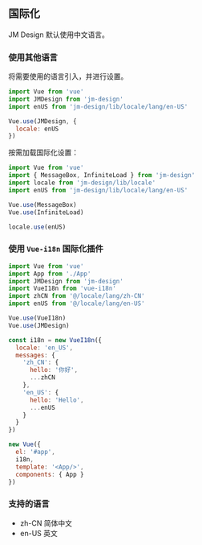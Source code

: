 ## 国际化

JM Design 默认使用中文语言。

### 使用其他语言

将需要使用的语言引入，并进行设置。

```javascript
import Vue from 'vue'
import JMDesign from 'jm-design'
import enUS from 'jm-design/lib/locale/lang/en-US'

Vue.use(JMDesign, {
  locale: enUS
})
```

按需加载国际化设置：

```javascript
import Vue from 'vue'
import { MessageBox, InfiniteLoad } from 'jm-design'
import locale from 'jm-design/lib/locale'
import enUS from 'jm-design/lib/locale/lang/en-US'

Vue.use(MessageBox)
Vue.use(InfiniteLoad)

locale.use(enUS)
```

### 使用 `Vue-i18n` 国际化插件

```javascript
import Vue from 'vue'
import App from './App'
import JMDesign from 'jm-design'
import VueI18n from 'vue-i18n'
import zhCN from '@/locale/lang/zh-CN'
import enUS from '@/locale/lang/en-US'

Vue.use(VueI18n)
Vue.use(JMDesign)

const i18n = new VueI18n({
  locale: 'en_US',
  messages: {
    'zh_CN': {
      hello: '你好',
      ...zhCN
    },
    'en_US': {
      hello: 'Hello',
      ...enUS
    }
  }
})

new Vue({
  el: '#app',
  i18n,
  template: '<App/>',
  components: { App }
})
```

### 支持的语言

* zh-CN 简体中文
* en-US 英文
